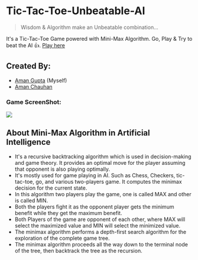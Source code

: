 # Tic-Tac-Toe-Unbeatable-AI
> Wisdom & Algorithm make an Unbeatable combination...

It's a Tic-Tac-Toe Game powered with Mini-Max Algorithm.
Go, Play & Try to beat the AI 👍. [Play here](https://csb-8pbm8-9fgxjiyey.vercel.app/)

## Created By:
- [Aman Gupta](https://github.com/Amz42) (Myself)
- [Aman Chauhan](https://github.com/amanthakur1)

### Game ScreenShot:
![](https://res.cloudinary.com/amz42/image/upload/v1609960238/personal/Screenshot_827_axbzjt.png)

## About Mini-Max Algorithm in Artificial Intelligence
- It's a recursive backtracking algorithm which is used in decision-making and game theory. It provides an optimal move for the player assuming that opponent is also playing optimally.
- It's mostly used for game playing in AI. Such as Chess, Checkers, tic-tac-toe, go, and various two-players game. It computes the minimax decision for the current state.
- In this algorithm two players play the game, one is called MAX and other is called MIN.
- Both the players fight it as the opponent player gets the minimum benefit while they get the maximum benefit.
- Both Players of the game are opponent of each other, where MAX will select the maximized value and MIN will select the minimized value.
- The minimax algorithm performs a depth-first search algorithm for the exploration of the complete game tree.
- The minimax algorithm proceeds all the way down to the terminal node of the tree, then backtrack the tree as the recursion.
